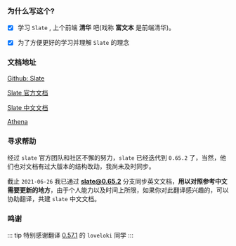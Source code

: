 ### 为什么写这个?

-   [x] 学习 `Slate` , 上个前端 **清华** 吧(戏称 **富文本** 是前端清华)。

-   [x] 为了方便更好的学习并理解 `Slate` 的理念

### 文档地址

[Github: Slate](https://github.com/ianstormtaylor/slate)

[Slate 官方文档](http://slatejs.org)

[Slate 中文文档](http://rain120.github.io/athena/zh/slate/SlateStart.html)

[Athena](https://github.com/Rain120/athena)

### 寻求帮助

经过 `slate` 官方团队和社区不懈的努力，`slate` 已经迭代到 `0.65.2` 了，当然，他们也对文档有过大版本的结构改动，我尚未及时同步。

截止 `2021-06-26` 我已通过 **slate@0.65.2** 分支同步英文文档，**用以对照参考中文需要更新的地方**，由于个人能力以及时间上所限，如果你对此翻译感兴趣的，可以协助翻译，共建 `slate` 中文文档。

### 鸣谢

::: tip
特别感谢翻译 [0.57.1](https://github.com/loveloki/slate-docs-cn) 的 `loveloki` 同学
:::
